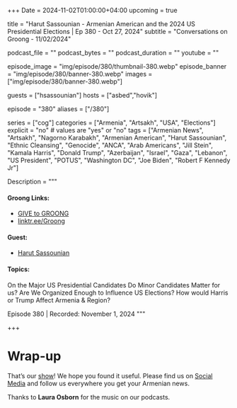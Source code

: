 +++
Date = 2024-11-02T01:00:00+04:00
upcoming = true

title = "Harut Sassounian - Armenian American and the 2024 US Presidential Elections | Ep 380 - Oct 27, 2024"
subtitle = "Conversations on Groong - 11/02/2024"

podcast_file = ""
podcast_bytes = ""
podcast_duration = ""
youtube = ""

episode_image = "img/episode/380/thumbnail-380.webp"
episode_banner = "img/episode/380/banner-380.webp"
images = ["img/episode/380/banner-380.webp"]

guests = ["hsassounian"]
hosts = ["asbed","hovik"]

episode = "380"
aliases = ["/380"]

series = ["cog"]
categories = ["Armenia", "Artsakh", "USA", "Elections"]
explicit = "no" # values are "yes" or "no"
tags = ["Armenian News", "Artsakh", "Nagorno Karabakh", "Armenian American", "Harut Sassounian", "Ethnic Cleansing", "Genocide", "ANCA", "Arab Americans", "Jill Stein", "Kamala Harris", "Donald Trump", "Azerbaijan", "Israel", "Gaza", "Lebanon", "US President", "POTUS", "Washington DC", "Joe Biden", "Robert F Kennedy Jr"]

Description = """

#### Groong Links:
* [GIVE to GROONG](https://podcasts.groong.org/donate)
* [linktr.ee/Groong](https://linktr.ee/groong)

#### Guest:
* [Harut Sassounian](/guest/hsassounian)

#### Topics:
On the Major US Presidential Candidates
Do Minor Candidates Matter for us?
Are We Organized Enough to Influence US Elections?
How would Harris or Trump Affect Armenia & Region?


Episode 380 | Recorded: November 1, 2024
"""

+++



# Wrap-up

That’s our [show](https://podcasts.groong.org/)! We hope you found it useful. Please find us on [Social Media](https://linktr.ee/groong) and follow us everywhere you get your Armenian news.

Thanks to **Laura Osborn** for the music on our podcasts.
